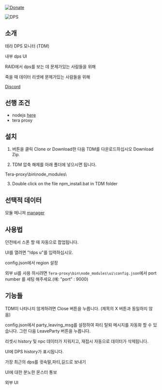 [![Donate](https://img.shields.io/badge/Donate-PayPal-ff69b4.svg)](https://www.paypal.com/cgi-bin/webscr?cmd=_s-xclick&hosted_button_id=C6BU555NMQJD6)

![DPS](https://image.ibb.co/mpSFny/dps.jpg)

## 소개

테라 DPS 모니터 (TDM)

내부 dps UI

RAID에서 dps를 보는 데 문제가있는 사람들을 위해

죽을 때 데이터 리셋에 문제가있는 사람들을 위해

[Discord](https://discord.gg/JRa7FXd)

## 선행 조건

- nodejs  [here](https://nodejs.org/en/)
- tera proxy

## 설치

1. 버튼을 클릭 Clone or Download한 다음 TDM를 다운로드하십시오 Download Zip.

2. TDM 압축 해제를 아래 폴더에 넣으시면 됩니다.

Tera-proxy\bin\node_modules\

3. Double click on the file npm_install.bat in TDM folder

## 선택적 데이터

모듈 메니져 [manager](https://github.com/Mathicha/manager)

## 사용법

던전에서 스폰 할 때 자동으로 팝업됩니다.

UI를 열려면 "!dps u"를 입력하십시오.

config.json에서 region 설정

외부 ui를 사용 하시려면 `Tera-proxy\bin\node_modules\ui\config.json`에서  port number 를 세팅 해주세요.(예: "port" : 9000)

## 기능들

TDM이 나타나지 않게하려면 Close 버튼을 누릅니다. (제목의 X 버튼과 동일하지 않음)

config.json에서 party_leaving_msg를 설정하여 파티 탈퇴 메시지를 자동화 할 수 있습니다. 그런 다음 LeaveParty 버튼을 누릅니다.

리셋시 history 및 npc 데이터가 지워지고, 재접시 자동으로 데이터가 삭제됩니다.

UI에 DPS history가 표시됩니다.

가장 최근의 dps를 귓속말,파티,길드로 보내기

UI에 대한 분노한 몬스터 통보

외부 UI
